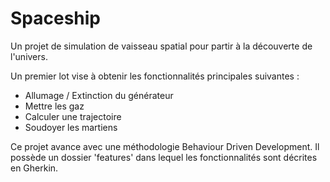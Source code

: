 # Spaceship

Un projet de simulation de vaisseau spatial pour partir à la découverte de l'univers.

Un premier lot vise à obtenir les fonctionnalités principales suivantes :
- Allumage / Extinction du générateur
- Mettre les gaz
- Calculer une trajectoire
- Soudoyer les martiens

Ce projet avance avec une méthodologie Behaviour Driven Development. Il possède un dossier 'features' dans lequel les fonctionnalités sont  décrites en Gherkin.
